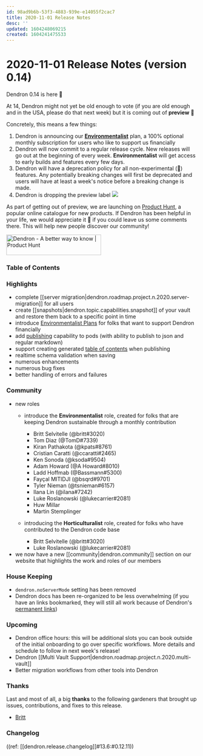 ```yaml
---
id: 98ad9b6b-53f3-4883-939e-e14055f2cac7
title: 2020-11-01 Release Notes
desc: ''
updated: 1604248069215
created: 1604241475533
---
```


# 2020-11-01 Release Notes (version 0.14)

Dendron 0.14 is here 🌱

At 14, Dendron might not yet be old enough to vote (if you are old enough and in the USA, please do that next week) but it is coming out of **preview** 🥳

Concretely, this means a few things:
1. Dendron is announcing our **[Environmentalist](https://accounts.dendron.so/account/subscribe)** plan, a 100% optional monthly subscription for users who like to support us financially
1. Dendron will now commit to a regular release cycle. New releases will go out at the beginning of every week. **Environmentalist** will get access to early builds and features every few days. 
1. Dendron will have a deprecation policy for all non-experimental (🚧) features. Any potentially breaking changes will first be deprecated and users will have at least a week's notice before a breaking change is made. 
1. Dendron is dropping the preview label 
    ![](https://foundation-prod-assetspublic53c57cce-8cpvgjldwysl.s3-us-west-2.amazonaws.com/assets/images/preview.png)

As part of getting out of preview, we are launching on [Product Hunt](https://www.producthunt.com/posts/dendron), a popular online catalogue for new products. If Dendron has been helpful in your life, we would appreciate it 🙏 if you could leave us some comments there. This will help new people discover our community!

<a href="https://www.producthunt.com/posts/dendron?utm_source=badge-featured&utm_medium=badge&utm_souce=badge-dendron" target="_blank"><img src="https://api.producthunt.com/widgets/embed-image/v1/featured.svg?post_id=273037&theme=light" alt="Dendron - A better way to know | Product Hunt" style="width: 250px; height: 54px;" width="250" height="54" /></a>

### Table of Contents


### Highlights
- complete [[server migration|dendron.roadmap.project.n.2020.server-migration]] for all users
- create [[snapshots|dendron.topic.capabilities.snapshot]] of your vault and restore them back to a specific point in time
- introduce [Environmentalist Plans](https://accounts.dendron.so/account/subscribe) for folks that want to support Dendron financially
- add [publishing](https://dendron.so/notes/66727a39-d0a7-449b-a10d-f6c438185d7f.html#publish) capability to pods (with ability to publish to json and regular markdown)
- support creating generated [table of contents](https://dendron.so/notes/ffa6a4ba-5eda-48c7-add5-8e2333ba27b4.html#toc) when publishing
- realtime schema validation when saving
- numerous enhancements 
- numerous bug fixes 
- better handling of errors and failures 

### Community
- new roles
    - introduce the **Environmentalist** role, created for folks that are keeping Dendron sustainable through a monthly contribution
        * Britt Selvitelle (@britt#3020)
        * Tom Diaz (@TomD#7339)
        * Kiran Pathakota (@kpats#8761)
        * Cristian Caratti (@ccaratti#2465)
        * Ken Sonoda (@ksoda#9504)
        * Adam Howard (@A Howard#8010)
        * Ladd Hoffmab (@Bassmann#5300)
        * Fayçal MITIDJI (@bsqrd#9701)
        * Tyler Nieman (@tsnieman#6157)
        * Ilana Lin (@ilana#7242)
        * Luke Roslanowski (@lukecarrier#2081)
        * Huw Millar 
        * Martin Stemplinger

    - introducing the **Horticulturalist** role, created for folks who have contributed to the Dendron code base
        * Britt Selvitelle (@britt#3020)
        * Luke Roslanowski (@lukecarrier#2081)
- we now have a new [[community|dendron.community]] section on our website that highlights the work and roles of our members

### House Keeping 
- `dendron.noServerMode` setting has been removed
- Dendron docs has been re-organized to be less overwhelming (if you have an links bookmarked, they will still all work because of Dendron's [permanent links](https://dendron.so/notes/5fcb8564-7209-4a80-9bb8-025bc8eb489b.html#permanent-ids))

### Upcoming

- Dendron office hours: this will be additional slots you can book outside of the initial onboarding to go over specific workflows. More details and schedule to follow in next week's release! 
- Dendron [[Multi Vault Support|dendron.roadmap.project.n.2020.multi-vault]]
- Better migration workflows from other tools into Dendron

### Thanks

Last and most of all, a big **thanks** to the following gardeners that brought up issues, contributions, and fixes to this release.

- [Britt](https://github.com/bs)


### Changelog

((ref: [[dendron.release.changelog]]#13.6:#0.12.11))